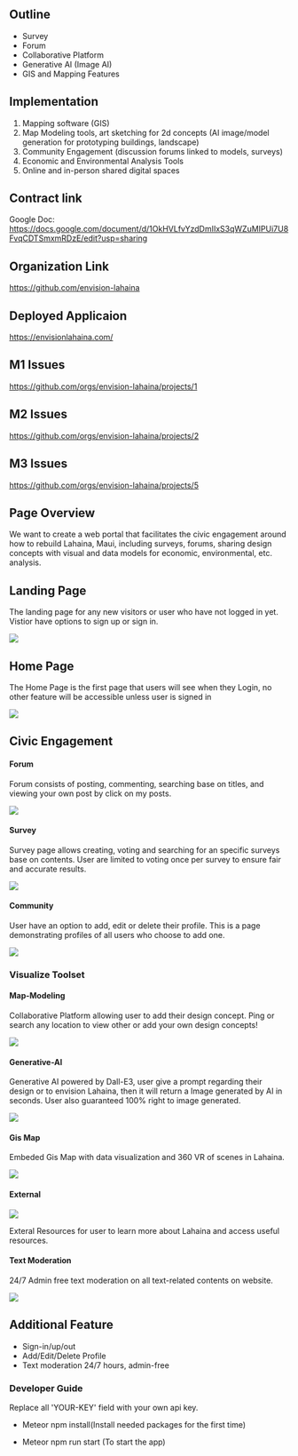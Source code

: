 ## Outline
- Survey
- Forum
- Collaborative Platform
- Generative AI (Image AI)
- GIS and Mapping Features

## Implementation
1. Mapping software (GIS)
2. Map Modeling tools, art sketching for 2d concepts (AI image/model
   generation for prototyping buildings, landscape)
4. Community Engagement (discussion forums linked to models, surveys)
5. Economic and Environmental Analysis Tools
6. Online and in-person shared digital spaces

## Contract link
Google Doc: https://docs.google.com/document/d/1OkHVLfvYzdDmIIxS3qWZuMIPUi7U8FvqCDTSmxmRDzE/edit?usp=sharing

## Organization Link
https://github.com/envision-lahaina

## Deployed Applicaion

https://envisionlahaina.com/

## M1 Issues

https://github.com/orgs/envision-lahaina/projects/1

## M2 Issues

https://github.com/orgs/envision-lahaina/projects/2

## M3 Issues

https://github.com/orgs/envision-lahaina/projects/5

## Page Overview

We want to create a web portal that facilitates the civic engagement around how to rebuild Lahaina, Maui, including surveys, forums, sharing design concepts with visual and data models for economic, environmental, etc. analysis.

## Landing Page

The landing page for any new visitors or user who have not logged in yet. Vistior have options to sign up or sign in.

![](doc/Landing-Page-2.png)

## Home Page

The Home Page is the first page that users will see when they Login, no other feature will be accessible unless user is signed in

![](doc/Landing-Page.png)

## Civic Engagement

#### Forum

Forum consists of posting, commenting, searching base on titles, and viewing your own post by click on my posts.

![](doc/Forum-Page.png)

#### Survey

Survey page allows creating, voting and searching for an specific surveys base on contents. User are limited to voting once per survey to ensure fair and accurate results.

![](doc/Survey-Page.png)

#### Community

User have an option to add, edit or delete their profile. This is a page demonstrating profiles of all users who choose to add one.

![](doc/Community-Page.png)


### Visualize Toolset

#### Map-Modeling

Collaborative Platform allowing user to add their design concept. Ping or search any location to view other or add your own design concepts!

![](doc/Model-Page.png)

#### Generative-AI

Generative AI powered by Dall-E3, user give a prompt regarding their design or to envision Lahaina, then it will return a Image generated by AI in seconds. User also guaranteed 100% right to image generated.

![](doc/Generative-AI.png)


#### Gis Map

Embeded Gis Map with data visualization and 360 VR of scenes in Lahaina.

![](doc/VR-Page.png)

#### External

![](doc/External-Page.png)

Exteral Resources for user to learn more about Lahaina and access useful resources.

#### Text Moderation

24/7 Admin free text moderation on all text-related contents on website.

![](doc/Moderation.png)

## Additional Feature

- Sign-in/up/out
- Add/Edit/Delete Profile
- Text moderation 24/7 hours, admin-free

### Developer Guide

Replace all 'YOUR-KEY' field with your own api key.

- Meteor npm install(Install needed packages for the first time)

- Meteor npm run start (To start the app)

